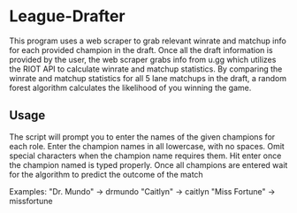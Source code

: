 # League-Drafter

This program uses a web scraper to grab relevant winrate and matchup info for each provided champion in the draft. 
Once all the draft information is provided by the user, the web scraper grabs info from u.gg which utilizes the RIOT API
to calculate winrate and matchup statistics. 
By comparing the winrate and matchup statistics for all 5 lane matchups in the draft, a random forest algorithm calculates
the likelihood of you winning the game.

## Usage

The script will prompt you to enter the names of the given champions for each role. Enter the champion names in all lowercase, with no spaces. Omit special characters when the champion name requires them. Hit enter once the champion named is typed properly. Once all champions are entered wait for the algorithm to predict the outcome of the match

Examples:
"Dr. Mundo" -> drmundo
"Caitlyn" -> caitlyn
"Miss Fortune" -> missfortune
